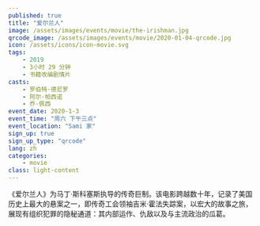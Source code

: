 ```yaml
---
published: true
title: "爱尔兰人"
image: /assets/images/events/movie/the-irishman.jpg
qrcode_image: /assets/images/events/movie/2020-01-04-qrcode.jpg
icon: /assets/icons/icon-movie.svg
tags: 
    - 2019
    - 3小时 29 分钟
    - 书籍改编剧情片
casts: 
    - 罗伯特·德尼罗
    - 阿尔·帕西诺
    - 乔·佩西
event_date: 2020-1-3
event_time: "周六 下午三点"
event_location: "Sami 家"
sign_up: true
sign_up_type: "qrcode"
lang: zh
categories:
    - movie
class: light-content
---
```


《爱尔兰人》为马丁·斯科塞斯执导的传奇巨制。该电影跨越数十年，记录了美国历史上最大的悬案之一，即传奇工会领袖吉米·霍法失踪案，以宏大的故事之旅，展现有组织犯罪的隐秘通道：其内部运作、仇敌以及与主流政治的瓜葛。